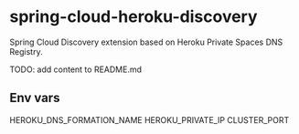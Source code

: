 # spring-cloud-heroku-discovery

Spring Cloud Discovery extension based on Heroku Private Spaces DNS Registry.

TODO: add content to README.md

## Env vars
HEROKU_DNS_FORMATION_NAME
HEROKU_PRIVATE_IP
CLUSTER_PORT